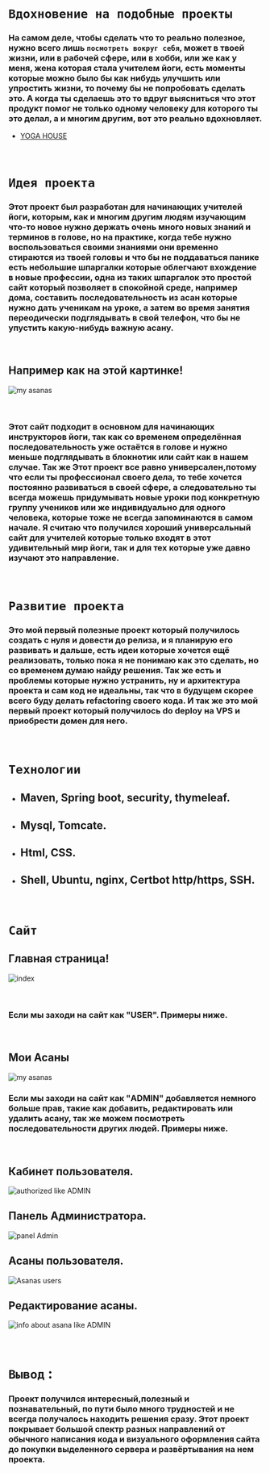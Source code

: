 
# **`Вдохновение на подобные проекты`**
 ### На самом деле, чтобы сделать что то реально полезное, нужно всего лишь `посмотреть вокруг себя`, может в твоей жизни, или в рабочей сфере, или в хобби, или же как у меня, жена которая стала учителем йоги, есть моменты которые можно было бы как нибудь улучшить или упростить жизни, то почему бы не попробовать сделать это. А когда ты сделаешь это то вдруг выясниться что этот продукт помог не только одному человеку для которого ты это делал, а и многим другим, вот это реально вдохновляет.
 - [YOGA HOUSE](https://building-of-the-asanas.ru) 


<br>

# `Идея проекта`  

### Этот проект был разработан для начинающих учителей йоги, которым, как и многим другим людям изучающим что-то новое нужно держать очень много новых знаний и терминов в голове, но на практике, когда тебе нужно воспользоваться своими знаниями они временно стираются из твоей головы и что бы не поддаваться панике есть небольшие шпаргалки которые облегчают вхождение в новые профессии, одна из таких шпаргалок это простой сайт который позволяет в спокойной среде, например дома, составить последовательность из асан которые нужно дать ученикам на уроке, а затем во время занятия переодически подглядывать в свой телефон, что бы не упустить какую-нибудь важную асану.

<br>  

## **Например как на этой картинке!**
![my asanas](https://user-images.githubusercontent.com/102826125/215264451-02ec3cd6-0e0e-4784-b823-c1f889022056.png)

<br>


### Этот сайт подходит в основном для начинающих инструкторов йоги, так как со временем определённая последовательность уже остаётся в голове и нужно меньше подглядывать в блокнотик или сайт как в нашем случае. Так же Этот проект все равно универсален,потому что если ты профессионал своего дела, то тебе хочется постоянно развиваться в своей сфере, а следовательно ты всегда можешь придумывать новые уроки под конкретную группу учеников или же индивидуально для одного человека, которые тоже не всегда запоминаются в самом начале. Я считаю что получился хороший универсальный сайт для учителей которые только входят в этот удивительный мир йоги, так и для тех которые уже давно изучают это направление.

<br>

# `Развитие проекта`
### Это мой первый полезные проект который получилось создать с нуля и довести до релиза, и я планирую его развивать и дальше, есть идеи которые хочется ещё реализовать, только пока я не понимаю как это сделать, но со временем думаю найду решения. Так же есть и проблемы которые нужно устранить, ну и архитектура проекта и сам код не идеальны, так что в будущем скорее всего буду делать refactoring своего кода. И так же это мой первый проект который получилось do deploy на VPS и приобрести домен для него.

<br>

# `Технологии`
 - ## Maven, Spring boot, security, thymeleaf.
 - ## Mysql, Tomcate.
 - ## Html, CSS.
 - ## Shell, Ubuntu, nginx, Certbot http/https, SSH.

<br>

# `Сайт`

## Главная страница!
![index](https://user-images.githubusercontent.com/102826125/215257574-f5a84255-1e11-47f5-9de0-be203b4b03fb.png)

<br>  

### Если мы заходи на сайт как "USER". Примеры ниже.

 <br>

## Мои Асаны
![my asanas](https://user-images.githubusercontent.com/102826125/215264451-02ec3cd6-0e0e-4784-b823-c1f889022056.png)


### Если мы заходи на сайт как "ADMIN" добавляется немного больше прав, такие как добавить, редактировать или удалить асану, так же можем посмотреть последовательности других людей. Примеры ниже.
 
 <br>

## Кабинет пользователя.
![authorized like ADMIN](https://user-images.githubusercontent.com/102826125/215261192-351bed97-dad6-4c17-b760-78b670af140f.png)

## Панель Администратора.
![panel Admin](https://user-images.githubusercontent.com/102826125/215261047-54089f04-769b-48e0-8acc-29d0ac8643a3.png)

## Асаны пользователя.
![Asanas users](https://user-images.githubusercontent.com/102826125/215261006-056e3f97-29a3-43db-af8d-4fec68d1f3cf.png)


## Редактирование асаны.
![info about asana like ADMIN](https://user-images.githubusercontent.com/102826125/215261257-1fd27c78-b1ff-4413-873c-74845dc6fb0b.png)

<br>

# `Вывод` :
### Проект получился интересный,полезный и познавательный, по пути было много трудностей и не всегда получалось находить решения сразу. Этот проект покрывает большой спектр разных направлений от обычного написания кода и визуального оформления сайта до покупки выделенного сервера и развёртывания на нем проекта. 

<br>
